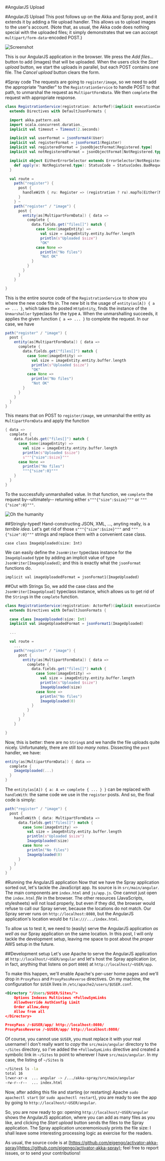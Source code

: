 #AngularJS Upload

#AngularJS Upload
This post follows up on the Akka and Spray post, and it extends it by adding a file upload handler. This allows us to upload images to the user's account. (Note that, as usual, the Akka code does nothing special with the uploaded files; it simply demonstrates that we can acccept ``multipart/form-data``-encoded POST.)

![Screenshot](/upload.png)

This is our AngularJS application in the browser. We press the _Add files..._ button to add (images) that will be uploaded. When the users click the _Start upload_ button, we start the uploads in parallel, but each POST contains one file. The _Cancel upload_ button clears the form.

#Spray code
The requests are going to ``register/image``, so we need to add the appropriate "handler" to the ``RegistrationService``
to handle POST to that path, to unmarshal the request as ``MultipartFormData``. We then ``complete`` the request with
appropriate response.

```scala
class RegistrationService(registration: ActorRef)(implicit executionContext: ExecutionContext)
  extends Directives with DefaultJsonFormats {

  import akka.pattern.ask
  import scala.concurrent.duration._
  implicit val timeout = Timeout(2.seconds)

  implicit val userFormat = jsonFormat4(User)
  implicit val registerFormat = jsonFormat1(Register)
  implicit val registeredFormat = jsonObjectFormat[Registered.type]
  implicit val notRegisteredFormat = jsonObjectFormat[NotRegistered.type]

  implicit object EitherErrorSelector extends ErrorSelector[NotRegistered.type] {
    def apply(v: NotRegistered.type): StatusCode = StatusCodes.BadRequest
  }

  val route =
    path("register") {
      post {
        handleWith { ru: Register => (registration ? ru).mapTo[Either[NotRegistered.type, Registered.type]] }
      }
    } ~
    path("register" / "image") {
      post {
        entity(as[MultipartFormData]) { data =>
          complete {
            data.fields.get("files[]") match {
              case Some(imageEntity) =>
                val size = imageEntity.entity.buffer.length
                println(s"Uploaded $size")
                "OK"
              case None =>
                println("No files")
                "Not OK"
            }
          }
        }
      }
    }

}
```

This is the entire source code of the ``RegistrationService`` to show you where the new code fits in.
The new bit is the usage of ``entity(as[A]) { a => ... }``, which takes the posted ``HttpEntity``,
finds the instance of the ``Unmarshaller`` typeclass for the type ``A``. When the unmarshalling succeeds,
it applies the given function ``{ a => ... }`` to complete the request. In our case, we have

```scala
path("register" / "image") {
  post {
    entity(as[MultipartFormData]) { data =>
      complete {
        data.fields.get("files[]") match {
          case Some(imageEntity) =>
            val size = imageEntity.entity.buffer.length
            println(s"Uploaded $size")
            "OK"
          case None =>
            println("No files")
            "Not OK"
        }
      }
    }
  }
}
```

This means that on POST to ``register/image``, we unmarshal the entity as ``MultipartFormData``
and apply the function

```scala
{ data =>
  complete {
    data.fields.get("files[]") match {
      case Some(imageEntity) =>
        val size = imageEntity.entity.buffer.length
        println(s"Uploaded $size")
        s"""{"size":$size}"""
      case None =>
        println("No files")
        """{"size":0}"""
    }
  }
}
```

To the successfully unmarshalled value. In that function, we ``complete`` the request by--ultimately--
returning either ``s"""{"size":$size}"""`` or ``"""{"size":0}"""``.

![Oh the humanity](/hindenburg.png)

##Stringly-typed!
Hand-constructing JSON, XML, ..., anyting really, is a _terrible idea_. Let's get rid of those
``s"""{"size":$size}"""`` and ``"""{"size":0}"""`` strings and replace them with a convenient
case class.

```
case class ImageUploaded(size: Int)
```

We can easily define the ``JsonWriter`` typeclass instance for the ``ImageUploaded`` type by adding
an implicit value of type ``JsonWriter[ImageUploaded]``; and this is exactly what the ``jsonFormat``
functions do.

```
implicit val imageUploadedFormat = jsonFormat1(ImageUploaded)
```

##Out with Strings
So, we add the case class and the ``JsonWriter[ImageUpload]`` typeclass instance, which allows us to
get rid of the ``String``s in the ``complete`` function.

```scala
class RegistrationService(registration: ActorRef)(implicit executionContext: ExecutionContext)
  extends Directives with DefaultJsonFormats {

  case class ImageUploaded(size: Int)
  implicit val imageUploadedFormat = jsonFormat1(ImageUploaded)

  ...

  val route =
    ...
    path("register" / "image") {
      post {
        entity(as[MultipartFormData]) { data =>
          complete {
            data.fields.get("files[]") match {
              case Some(imageEntity) =>
                val size = imageEntity.entity.buffer.length
                println(s"Uploaded $size")
                ImageUploaded(size)
              case None =>
                println("No files")
                ImageUploaded(0)
            }
          }
        }
      }
    }

}
```

Now, this is better: there are no ``String``s and we handle the file uploads quite nicely. Unfortunately,
there are still _too many notes_. Dissecting the ``post`` handler, we have:

```scala
entity(as[MultipartFormData]) { data =>
  complete {
    ImageUploaded(...)
  }
}
```

The ``entity(as[A]) { a: A => complete { ... } }`` can be replaced with ``handleWith``: the same code
we use in the ``register`` posts. And so, the final code is simply:


```scala
path("register" / "image") {
  post {
    handleWith { data: MultipartFormData =>
      data.fields.get("files[]") match {
        case Some(imageEntity) =>
          val size = imageEntity.entity.buffer.length
          println(s"Uploaded $size")
          ImageUploaded(size)
        case None =>
          println("No files")
          ImageUploaded(0)
      }
    }
  }
}
```

#Running the AngularJS application
Now that we have the Spray application sorted out, let's tackle the JavaScript app. Its source is in
``src/main/angular``. The main components are ``index.html`` and ``js/app.js``. One cannot just open
the ``index.html`` _file_ in the browser. The other resources (JavaScripts, stylesheets) will not load
properly, but even if they did, the browser would refuse to call our Spray server, because the locations
do not match. Our Spray server runs on ``http://localhost:8080``, but the AngularJS application's
location would be ``file:///.../index.html``.

To allow us to test it, we need to (easily) serve the AngularJS application _as well as_ our Spray
application on the same location. In this post, I will only tackle the development setup, leaving me
space to post about the _proper_ AWS setup in the future.

##Development setup
Let's use Apache to serve the AngularJS application at ``http://localhost/~USER/angular`` and let's
host the Spray application (or, in fact, anything that listens on port ``8080``) at ``http://localhost/~USER/app``.

To make this happen, we'll enable Apache's per-user home pages and we'll drop in ``ProxyPass`` and
``ProxyPassReverse`` directives. On my machine, the configuration for ``$USER`` lives
in ``/etc/apache2/users/$USER.conf``.

```xml
<Directory "/Users/$USER/Sites/">
	Options Indexes Multiviews +FollowSymLinks
	AllowOverride AuthConfig Limit
	Order allow,deny
	Allow from all
</Directory>

ProxyPass /~$USER/app/ http://localhost:8080/
ProxyPassReverse /~$USER/app/ http://localhost:8080/
```

Of course, you cannot use ``$USER``, you must replace it with your real username! I don't really want
to _copy_ the ``src/main/angular`` directory to the ``~/Sites`` directory, so I've added the
``+FollowSymLinks`` directive and created a symbolic link in ``~/Sites`` to point to wherever I have
``src/main/angular``. In my case, the listing of ``~/Sites`` is

```bash
~/Sites$ ls -la
total 16
lrwxr-xr-x  ... angular -> /.../akka-spray/src/main/angular
-rw-r--r--  ... index.html
```

Now, after adding this file and starting (or restarting) Apache ``sudo apachectl start`` (or ``sudo apachectl restart``),
you are ready to see the app by going to ``http://localhost/~USER/angular``.

So, you are now ready to go: opening ``http://localhost/~USER/angular`` shows the AngularJS application,
where you can add as many files as you like, and clicking the _Start upload_ button sends the files to the
Spray application. The Spray application unceremoniously prints the file size: I shall leave some interesting processing
logic as exercise for the readers.

As usual, the source code is at [https://github.com/eigengo/activator-akka-spray](https://github.com/eigengo/activator-akka-spray);
feel free to report issues, or to send your contributions!
